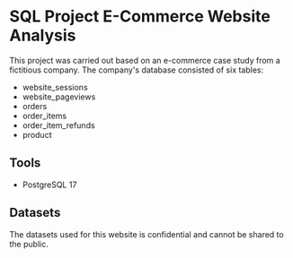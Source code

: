 # SQL Project E-Commerce Website Analysis

This project was carried out based on an e-commerce case study from a fictitious company. The company's database consisted of six tables:
- website_sessions
- website_pageviews
- orders
- order_items
- order_item_refunds
- product

## Tools
- PostgreSQL 17

## Datasets
The datasets used for this website is confidential and cannot be shared to the public.
